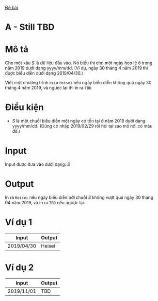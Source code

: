 [Đề bài](https://atcoder.jp/contests/ABC119/tasks/abc119_a)
# A - Still TBD
# Mô tả
Cho một xâu $S$ là dữ liệu đầu vào. Nó biểu thị cho một ngày hợp lệ ở trong năm 2019 dưới dạng yyyy/mm/dd. (Ví dụ, ngày 30 tháng 4 năm 2019 thì được biểu diễn dưới dạng 2019/04/30.)

Viết một chương trình in ra `Heisei` nếu ngày biểu diễn không quá ngày 30 tháng 4 năm 2019, và ngược lại thì in ra `TBD`.

# Điều kiện
* $S$ là một chuỗi biểu diễn một ngày có tồn tại ở năm 2019 dưới dạng yyyy/mm/dd. (Đừng có nhập 2019/02/29 rồi hỏi tại sao mồ hôi có màu đỏ.)
# Input
Input được đưa vào dưới dạng:
$S$
# Output
In ra `Heisei` nếu ngày biểu diễn bởi chuỗi $S$ không vượt quá ngày 30 tháng 04 năm 2019, và in ra `TBD` nếu ngược lại.
# Ví dụ 1
Input|Output
-|-
2019/04/30|Heisei

# Ví dụ 2
Input|Output
-|-
2019/11/01|TBD
